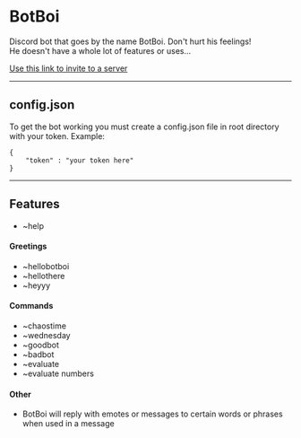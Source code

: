 BotBoi
======

Discord bot that goes by the name BotBoi. Don't hurt his feelings!  
He doesn't have a whole lot of features or uses...

[Use this link to invite to a server](https://discordapp.com/api/oauth2/authorize?client_id=416406487024402432&permissions=523328&redirect_uri=https%3A%2F%2Fdiscordapp.com%2Fapi%2Foauth2%2Fauthorize%3Fclient_id%3D416406487024402432%26permissions%3D518208%26redirect_uri%3Dhttps%253A%252F%252Fdiscordapp.com%252Fapi%252Foauth2%252Fauthorize%253Fclient_&scope=bot)

---

## config.json

To get the bot working you must create a config.json file in root directory with your token. Example:
```
{
    "token" : "your token here"
}
```
---
## Features

* ~help

#### Greetings
* ~hellobotboi
* ~hellothere
* ~heyyy

#### Commands
* ~chaostime
* ~wednesday
* ~goodbot
* ~badbot
* ~evaluate
* ~evaluate numbers

#### Other
* BotBoi will reply with emotes or messages to certain words or phrases when used in a message
